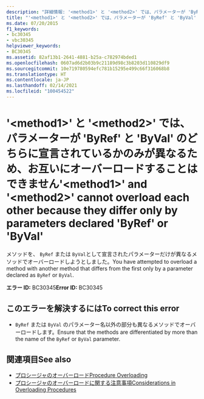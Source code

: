 ```yaml
---
description: "詳細情報: '<method1>' と '<method2>' では、パラメーターが 'ByRef' と 'ByVal' のどちらに宣言されているかのみが異なるため、お互いにオーバーロードすることはできません"
title: "'<method1>' と '<method2>' では、パラメーターが 'ByRef' と 'ByVal' のどちらに宣言されているかのみが異なるため、お互いにオーバーロードすることはできません"
ms.date: 07/20/2015
f1_keywords:
- bc30345
- vbc30345
helpviewer_keywords:
- BC30345
ms.assetid: 82af13b1-2641-4881-b25a-c782974bded1
ms.openlocfilehash: 0607ad6d2b03b9c21189d98c3b8203d110829df9
ms.sourcegitcommit: 10e719780594efc781b15295e499c66f316068b8
ms.translationtype: HT
ms.contentlocale: ja-JP
ms.lasthandoff: 02/14/2021
ms.locfileid: "100454522"
---
```

# <a name="method1-and-method2-cannot-overload-each-other-because-they-differ-only-by-parameters-declared-byref-or-byval"></a><span data-ttu-id="68d09-103">'\<method1>' と '\<method2>' では、パラメーターが 'ByRef' と 'ByVal' のどちらに宣言されているかのみが異なるため、お互いにオーバーロードすることはできません</span><span class="sxs-lookup"><span data-stu-id="68d09-103">'\<method1>' and '\<method2>' cannot overload each other because they differ only by parameters declared 'ByRef' or 'ByVal'</span></span>

<span data-ttu-id="68d09-104">メソッドを、 `ByRef` または `ByVal`として宣言されたパラメーターだけが異なるメソッドでオーバーロードしようとしました。</span><span class="sxs-lookup"><span data-stu-id="68d09-104">You have attempted to overload a method with another method that differs from the first only by a parameter declared as `ByRef` or `ByVal`.</span></span>  
  
 <span data-ttu-id="68d09-105">**エラー ID:** BC30345</span><span class="sxs-lookup"><span data-stu-id="68d09-105">**Error ID:** BC30345</span></span>  
  
## <a name="to-correct-this-error"></a><span data-ttu-id="68d09-106">このエラーを解決するには</span><span class="sxs-lookup"><span data-stu-id="68d09-106">To correct this error</span></span>  
  
- <span data-ttu-id="68d09-107">`ByRef` または `ByVal` のパラメーター名以外の部分も異なるメソッドでオーバーロードします。</span><span class="sxs-lookup"><span data-stu-id="68d09-107">Ensure that the methods are differentiated by more than the name of the `ByRef` or `ByVal` parameter.</span></span>  
  
## <a name="see-also"></a><span data-ttu-id="68d09-108">関連項目</span><span class="sxs-lookup"><span data-stu-id="68d09-108">See also</span></span>

- [<span data-ttu-id="68d09-109">プロシージャのオーバーロード</span><span class="sxs-lookup"><span data-stu-id="68d09-109">Procedure Overloading</span></span>](../programming-guide/language-features/procedures/procedure-overloading.md)
- [<span data-ttu-id="68d09-110">プロシージャのオーバーロードに関する注意事項</span><span class="sxs-lookup"><span data-stu-id="68d09-110">Considerations in Overloading Procedures</span></span>](../programming-guide/language-features/procedures/considerations-in-overloading-procedures.md)

